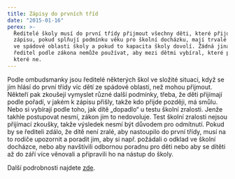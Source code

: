 ```yaml
---
title: Zápisy do prvních tříd
date: "2015-01-16"
perex: >-
  Ředitelé školy musí do první třídy přijmout všechny děti, které přijdou k
  zápisu, pokud splňují podmínku věku pro školní docházku, mají trvalé bydliště
  ve spádové oblasti školy a pokud to kapacita školy dovolí. Žádná jiná kritéria
  ředitel podle zákona nemůže používat, aby mezi dětmi vybíral, které přijme a
  které ne.
---
```




Podle ombudsmanky jsou ředitelé některých škol ve složité situaci, když se jim hlásí do první třídy víc dětí ze spádové oblasti, než mohou přijmout. Někteří pak zkoušejí vymyslet různé další podmínky, třeba, že děti přijímají podle pořadí, v jakém k zápisu přišly, takže kdo přijde později, má smůlu. Nebo si vybírají podle toho, jak dítě „dopadlo“ u testu školní zralosti. Jenže takhle postupovat nesmí, zákon jim to nedovoluje. Test školní zralosti nejsou přijímací zkoušky, takže výsledek nesmí být důvodem pro odmítnutí. Pokud by se řediteli zdálo, že dítě není zralé, aby nastoupilo do první třídy, musí na to rodiče upozornit a poradit jim, aby si např. požádali o odklad ve školní docházce, nebo aby navštívili odbornou poradnu pro děti nebo aby se dítěti až do září více věnovali a připravili ho na nástup do školy.



Další podrobnosti najdete [zde](http://www.ochrance.cz/tiskove-zpravy/tiskove-zpravy-2015/zapisy-prvnaku-pod-tlakem-reditele-musi-zajistit-rovnost-deti/).


